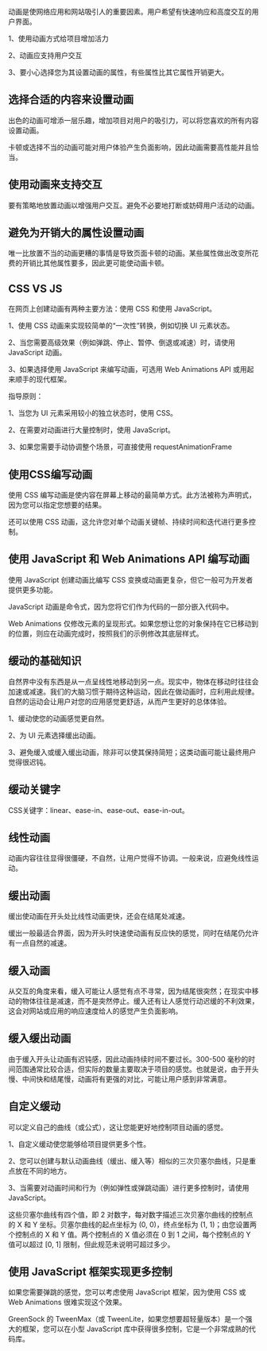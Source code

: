 动画是使网络应用和网站吸引人的重要因素。用户希望有快速响应和高度交互的用户界面。

1、使用动画方式给项目增加活力

2、动画应支持用户交互

3、要小心选择您为其设置动画的属性，有些属性比其它属性开销更大。

## 选择合适的内容来设置动画

出色的动画可增添一层乐趣，增加项目对用户的吸引力，可以将您喜欢的所有内容设置动画。

卡顿或选择不当的动画可能对用户体验产生负面影响，因此动画需要高性能并且恰当。

## 使用动画来支持交互

要有策略地放置动画以增强用户交互。避免不必要地打断或妨碍用户活动的动画。

## 避免为开销大的属性设置动画

唯一比放置不当的动画更糟的事情是导致页面卡顿的动画。某些属性做出改变所花费的开销比其他属性要多，因此更可能使动画卡顿。

## CSS VS JS

在网页上创建动画有两种主要方法：使用 CSS 和使用 JavaScript。

1、使用 CSS 动画来实现较简单的“一次性”转换，例如切换 UI 元素状态。

2、当您需要高级效果（例如弹跳、停止、暂停、倒退或减速）时，请使用 JavaScript 动画。

3、如果选择使用 JavaScript 来编写动画，可选用 Web Animations API 或用起来顺手的现代框架。


指导原则：

1、当您为 UI 元素采用较小的独立状态时，使用 CSS。

2、在需要对动画进行大量控制时，使用 JavaScript。

3、如果您需要手动协调整个场景，可直接使用 requestAnimationFrame

## 使用CSS编写动画

使用 CSS 编写动画是使内容在屏幕上移动的最简单方式。此方法被称为声明式，因为您可以指定您想要的结果。

还可以使用 CSS 动画，这允许您对单个动画关键帧、持续时间和迭代进行更多控制。

## 使用 JavaScript 和 Web Animations API 编写动画

使用 JavaScript 创建动画比编写 CSS 变换或动画更复杂，但它一般可为开发者提供更多功能。

JavaScript 动画是命令式，因为您将它们作为代码的一部分嵌入代码中。

Web Animations 仅修改元素的呈现形式。如果您想让您的对象保持在它已移动到的位置，则应在动画完成时，按照我们的示例修改其底层样式。

## 缓动的基础知识

自然界中没有东西是从一点呈线性地移动到另一点。现实中，物体在移动时往往会加速或减速。我们的大脑习惯于期待这种运动，因此在做动画时，应利用此规律。自然的运动会让用户对您的应用感觉更舒适，从而产生更好的总体体验。

1、缓动使您的动画感觉更自然。

2、为 UI 元素选择缓出动画。

3、避免缓入或缓入缓出动画，除非可以使其保持简短；这类动画可能让最终用户觉得很迟钝。

## 缓动关键字

CSS关键字：linear、ease-in、ease-out、ease-in-out。

## 线性动画

动画内容往往显得很僵硬，不自然，让用户觉得不协调。一般来说，应避免线性运动。

## 缓出动画

缓出使动画在开头处比线性动画更快，还会在结尾处减速。

缓出一般最适合界面，因为开头时快速使动画有反应快的感觉，同时在结尾仍允许有一点自然的减速。

## 缓入动画

从交互的角度来看，缓入可能让人感觉有点不寻常，因为结尾很突然；在现实中移动的物体往往是减速，而不是突然停止。缓入还有让人感觉行动迟缓的不利效果，这会对网站或应用的响应速度给人的感觉产生负面影响。

## 缓入缓出动画

由于缓入开头让动画有迟钝感，因此动画持续时间不要过长。300-500 毫秒的时间范围通常比较合适，但实际的数量主要取决于项目的感觉。也就是说，由于开头慢、中间快和结尾慢，动画将有更强的对比，可能让用户感到非常满意。

## 自定义缓动

可以定义自己的曲线（或公式），这让您能更好地控制项目动画的感觉。

1、自定义缓动使您能够给项目提供更多个性。

2、您可以创建与默认动画曲线（缓出、缓入等）相似的三次贝塞尔曲线，只是重点放在不同的地方。

3、当需要对动画时间和行为（例如弹性或弹跳动画）进行更多控制时，请使用 JavaScript。

这些贝塞尔曲线有四个值，即 2 对数字，每对数字描述三次贝塞尔曲线的控制点的 X 和 Y 坐标。贝塞尔曲线的起点坐标为 (0, 0)，终点坐标为 (1, 1)；由您设置两个控制点的 X 和 Y 值。两个控制点的 X 值必须在 0 到 1 之间，每个控制点的 Y 值可以超过 [0, 1] 限制，但此规范未说明可超过多少。

## 使用 JavaScript 框架实现更多控制

如果您需要弹跳的感觉，您可以考虑使用 JavaScript 框架，因为使用 CSS 或 Web Animations 很难实现这个效果。

GreenSock 的 TweenMax（或 TweenLite，如果您想要超轻量版本）是一个强大的框架，您可以在小型 JavaScript 库中获得很多控制，它是一个非常成熟的代码库。

